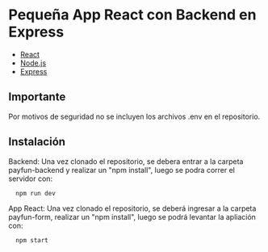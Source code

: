 # Pequeña App React con Backend en Express

- [React](https://es.react.dev/)
- [Node.js](https://nodejs.org/en)
- [Express](https://expressjs.com/es/)

## Importante

Por motivos de seguridad no se incluyen los archivos .env en el repositorio.

## Instalación

Backend: Una vez clonado el repositorio, se debera entrar a la carpeta payfun-backend y realizar un "npm install", luego se podra correr el servidor con:

```bash
  npm run dev
```

App React: Una vez clonado el repositorio, se deberá ingresar a la carpeta payfun-form, realizar un "npm install", luego se podrá levantar la apliación con:

```bash
  npm start
```

